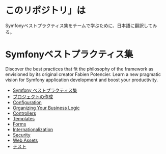 # このリポジトリ」は
Symfonyベストプラクティス集をチームで学ぶために、日本語に翻訳してみる。

# Symfonyベストプラクティス集
Discover the best practices that fit the philosophy of the framework as envisioned by its original creator Fabien Potencier. Learn a new pragmatic vision for Symfony application development and boost your productivity.

 - [Symfony ベストプラクティス集](./introduction.md)
 - [プロジェクトの作成](./creating-the-project.md)
 - [Configuration](./configuration.md)
 - [Organizing Your Business Logic](./business-logic.md)
 - [Controllers](./controllers.md)
 - [Templates](./templates.md)
 - [Forms](./forms.md)
 - [Internationalization](./i18n.md)
 - [Security](./security.md)
 - [Web Assets](./web-assets.md)
 - [テスト](./tests.md)
